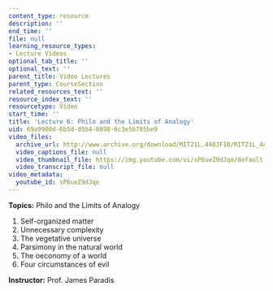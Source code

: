 ```yaml
---
content_type: resource
description: ''
end_time: ''
file: null
learning_resource_types:
- Lecture Videos
optional_tab_title: ''
optional_text: ''
parent_title: Video Lectures
parent_type: CourseSection
related_resources_text: ''
resource_index_text: ''
resourcetype: Video
start_time: ''
title: 'Lecture 6: Philo and the Limits of Analogy'
uid: 69a9900d-6b5d-d5b4-0898-6c3e5b785be9
video_files:
  archive_url: http://www.archive.org/download/MIT21L.448JF10/MIT21L_448JF10_lec06_300k.mp4
  video_captions_file: null
  video_thumbnail_file: https://img.youtube.com/vi/sP6ueZ9dJqo/default.jpg
  video_transcript_file: null
video_metadata:
  youtube_id: sP6ueZ9dJqo
---
```


**Topics:** Philo and the Limits of Analogy

1.  Self-organized matter
2.  Unnecessary complexity
3.  The vegetative universe
4.  Parsimony in the natural world
5.  The oeconomy of a world
6.  Four circumstances of evil

**Instructor:** Prof. James Paradis